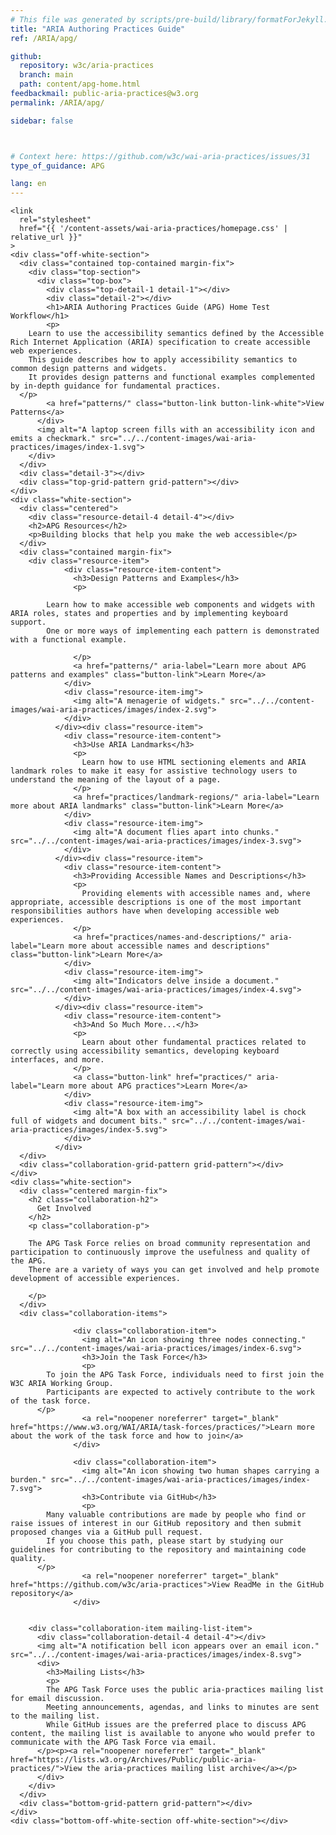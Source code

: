 ```yaml
---
# This file was generated by scripts/pre-build/library/formatForJekyll.js
title: "ARIA Authoring Practices Guide"
ref: /ARIA/apg/

github:
  repository: w3c/aria-practices
  branch: main
  path: content/apg-home.html
feedbackmail: public-aria-practices@w3.org
permalink: /ARIA/apg/

sidebar: false



# Context here: https://github.com/w3c/wai-aria-practices/issues/31
type_of_guidance: APG

lang: en
---
```

<meta charset="UTF-8" />
<meta http-equiv="X-UA-Compatible" content="IE=edge" />
<meta name="viewport" content="width=device-width, initial-scale=1.0" />
<title>ARIA Authoring Practices Guide</title>


<link 
  rel="stylesheet"
  href="{{ '/content-assets/wai-aria-practices/styles.css' | relative_url }}"
>
<!-- Code highlighting styles -->
<link 
  rel="stylesheet"
  href="{{ '/content-assets/wai-aria-practices/shared/css/github.css' | relative_url }}"
>


<script>
    const parentPage = window.location.pathname.match(
      /\/(patterns|practices|about)\//
    )?.[1];
    if (parentPage) {
      const parentHref = 'a[href*="' + parentPage + '"]';
      document.querySelector(parentHref).classList.add('active');
    }
  </script>
<div>

    <link 
      rel="stylesheet"
      href="{{ '/content-assets/wai-aria-practices/homepage.css' | relative_url }}"
    >
    <div class="off-white-section">
      <div class="contained top-contained margin-fix">
        <div class="top-section">
          <div class="top-box">
            <div class="top-detail-1 detail-1"></div>
            <div class="detail-2"></div>
            <h1>ARIA Authoring Practices Guide (APG) Home Test Workflow</h1>
            <p>
        Learn to use the accessibility semantics defined by the Accessible Rich Internet Application (ARIA) specification to create accessible web experiences.
        This guide describes how to apply accessibility semantics to common design patterns and widgets.
        It provides design patterns and functional examples complemented by in-depth guidance for fundamental practices.
      </p>
            <a href="patterns/" class="button-link button-link-white">View Patterns</a>
          </div>
          <img alt="A laptop screen fills with an accessibility icon and emits a checkmark." src="../../content-images/wai-aria-practices/images/index-1.svg">
        </div>
      </div>
      <div class="detail-3"></div>
      <div class="top-grid-pattern grid-pattern"></div>
    </div>
    <div class="white-section">
      <div class="centered">
        <div class="resource-detail-4 detail-4"></div>
        <h2>APG Resources</h2>
        <p>Building blocks that help you make the web accessible</p>
      </div>
      <div class="contained margin-fix">
        <div class="resource-item">
                <div class="resource-item-content">
                  <h3>Design Patterns and Examples</h3>
                  <p>
                    
            Learn how to make accessible web components and widgets with ARIA roles, states and properties and by implementing keyboard support.
            One or more ways of implementing each pattern is demonstrated with a functional example.
          
                  </p>
                  <a href="patterns/" aria-label="Learn more about APG patterns and examples" class="button-link">Learn More</a>
                </div>
                <div class="resource-item-img">
                  <img alt="A menagerie of widgets." src="../../content-images/wai-aria-practices/images/index-2.svg">
                </div>
              </div><div class="resource-item">
                <div class="resource-item-content">
                  <h3>Use ARIA Landmarks</h3>
                  <p>
                    Learn how to use HTML sectioning elements and ARIA landmark roles to make it easy for assistive technology users to understand the meaning of the layout of a page.
                  </p>
                  <a href="practices/landmark-regions/" aria-label="Learn more about ARIA landmarks" class="button-link">Learn More</a>
                </div>
                <div class="resource-item-img">
                  <img alt="A document flies apart into chunks." src="../../content-images/wai-aria-practices/images/index-3.svg">
                </div>
              </div><div class="resource-item">
                <div class="resource-item-content">
                  <h3>Providing Accessible Names and Descriptions</h3>
                  <p>
                    Providing elements with accessible names and, where appropriate, accessible descriptions is one of the most important responsibilities authors have when developing accessible web experiences.
                  </p>
                  <a href="practices/names-and-descriptions/" aria-label="Learn more about accessible names and descriptions" class="button-link">Learn More</a>
                </div>
                <div class="resource-item-img">
                  <img alt="Indicators delve inside a document." src="../../content-images/wai-aria-practices/images/index-4.svg">
                </div>
              </div><div class="resource-item">
                <div class="resource-item-content">
                  <h3>And So Much More...</h3>
                  <p>
                    Learn about other fundamental practices related to correctly using accessibility semantics, developing keyboard interfaces, and more.
                  </p>
                  <a class="button-link" href="practices/" aria-label="Learn more about APG practices">Learn More</a>
                </div>
                <div class="resource-item-img">
                  <img alt="A box with an accessibility label is chock full of widgets and document bits." src="../../content-images/wai-aria-practices/images/index-5.svg">
                </div>
              </div>
      </div>
      <div class="collaboration-grid-pattern grid-pattern"></div>
    </div>
    <div class="white-section">
      <div class="centered margin-fix">
        <h2 class="collaboration-h2">
          Get Involved
        </h2>
        <p class="collaboration-p">
          
        The APG Task Force relies on broad community representation and participation to continuously improve the usefulness and quality of the APG.
        There are a variety of ways you can get involved and help promote development of accessible experiences.
      
        </p>
      </div>
      <div class="collaboration-items">
        
                  <div class="collaboration-item">
                    <img alt="An icon showing three nodes connecting." src="../../content-images/wai-aria-practices/images/index-6.svg">
                    <h3>Join the Task Force</h3>
                    <p>
            To join the APG Task Force, individuals need to first join the W3C ARIA Working Group.
            Participants are expected to actively contribute to the work of the task force.
          </p>
                    <a rel="noopener noreferrer" target="_blank" href="https://www.w3.org/WAI/ARIA/task-forces/practices/">Learn more about the work of the task force and how to join</a>
                  </div>
                
                  <div class="collaboration-item">
                    <img alt="An icon showing two human shapes carrying a burden." src="../../content-images/wai-aria-practices/images/index-7.svg">
                    <h3>Contribute via GitHub</h3>
                    <p>
            Many valuable contributions are made by people who find or raise issues of interest in our GitHub repository and then submit proposed changes via a GitHub pull request.
            If you choose this path, please start by studying our guidelines for contributing to the repository and maintaining code quality.
          </p>
                    <a rel="noopener noreferrer" target="_blank" href="https://github.com/w3c/aria-practices">View ReadMe in the GitHub repository</a>
                  </div>
                

        <div class="collaboration-item mailing-list-item">
          <div class="collaboration-detail-4 detail-4"></div>
          <img alt="A notification bell icon appears over an email icon." src="../../content-images/wai-aria-practices/images/index-8.svg">
          <div>
            <h3>Mailing Lists</h3>
            <p>
            The APG Task Force uses the public aria-practices mailing list for email discussion.
            Meeting announcements, agendas, and links to minutes are sent to the mailing list.
            While GitHub issues are the preferred place to discuss APG content, the mailing list is available to anyone who would prefer to communicate with the APG Task Force via email.
          </p><p><a rel="noopener noreferrer" target="_blank" href="https://lists.w3.org/Archives/Public/public-aria-practices/">View the aria-practices mailing list archive</a></p>
          </div>
        </div>
      </div>
      <div class="bottom-grid-pattern grid-pattern"></div>
    </div>
    <div class="bottom-off-white-section off-white-section"></div>
  
</div>
<script
  src="{{ '/content-assets/wai-aria-practices/shared/js/skipto.js' | relative_url }}"
  data-skipto="colorTheme:aria; displayOption:popup; containerElement:div"
></script>


